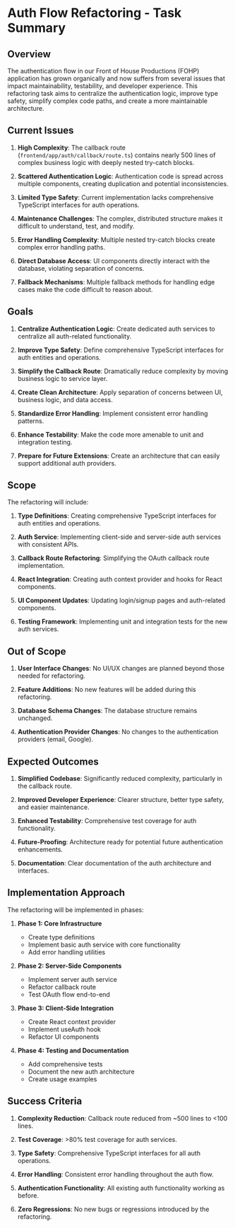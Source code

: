 # Auth Flow Refactoring - Task Summary

## Overview

The authentication flow in our Front of House Productions (FOHP) application has grown organically and now suffers from several issues that impact maintainability, testability, and developer experience. This refactoring task aims to centralize the authentication logic, improve type safety, simplify complex code paths, and create a more maintainable architecture.

## Current Issues

1. **High Complexity**: The callback route (`frontend/app/auth/callback/route.ts`) contains nearly 500 lines of complex business logic with deeply nested try-catch blocks.

2. **Scattered Authentication Logic**: Authentication code is spread across multiple components, creating duplication and potential inconsistencies.

3. **Limited Type Safety**: Current implementation lacks comprehensive TypeScript interfaces for auth operations.

4. **Maintenance Challenges**: The complex, distributed structure makes it difficult to understand, test, and modify.

5. **Error Handling Complexity**: Multiple nested try-catch blocks create complex error handling paths.

6. **Direct Database Access**: UI components directly interact with the database, violating separation of concerns.

7. **Fallback Mechanisms**: Multiple fallback methods for handling edge cases make the code difficult to reason about.

## Goals

1. **Centralize Authentication Logic**: Create dedicated auth services to centralize all auth-related functionality.

2. **Improve Type Safety**: Define comprehensive TypeScript interfaces for auth entities and operations.

3. **Simplify the Callback Route**: Dramatically reduce complexity by moving business logic to service layer.

4. **Create Clean Architecture**: Apply separation of concerns between UI, business logic, and data access.

5. **Standardize Error Handling**: Implement consistent error handling patterns.

6. **Enhance Testability**: Make the code more amenable to unit and integration testing.

7. **Prepare for Future Extensions**: Create an architecture that can easily support additional auth providers.

## Scope

The refactoring will include:

1. **Type Definitions**: Creating comprehensive TypeScript interfaces for auth entities and operations.

2. **Auth Service**: Implementing client-side and server-side auth services with consistent APIs.

3. **Callback Route Refactoring**: Simplifying the OAuth callback route implementation.

4. **React Integration**: Creating auth context provider and hooks for React components.

5. **UI Component Updates**: Updating login/signup pages and auth-related components.

6. **Testing Framework**: Implementing unit and integration tests for the new auth services.

## Out of Scope

1. **User Interface Changes**: No UI/UX changes are planned beyond those needed for refactoring.

2. **Feature Additions**: No new features will be added during this refactoring.

3. **Database Schema Changes**: The database structure remains unchanged.

4. **Authentication Provider Changes**: No changes to the authentication providers (email, Google).

## Expected Outcomes

1. **Simplified Codebase**: Significantly reduced complexity, particularly in the callback route.

2. **Improved Developer Experience**: Clearer structure, better type safety, and easier maintenance.

3. **Enhanced Testability**: Comprehensive test coverage for auth functionality.

4. **Future-Proofing**: Architecture ready for potential future authentication enhancements.

5. **Documentation**: Clear documentation of the auth architecture and interfaces.

## Implementation Approach

The refactoring will be implemented in phases:

1. **Phase 1: Core Infrastructure**
   - Create type definitions
   - Implement basic auth service with core functionality
   - Add error handling utilities

2. **Phase 2: Server-Side Components**
   - Implement server auth service
   - Refactor callback route
   - Test OAuth flow end-to-end

3. **Phase 3: Client-Side Integration**
   - Create React context provider
   - Implement useAuth hook
   - Refactor UI components

4. **Phase 4: Testing and Documentation**
   - Add comprehensive tests
   - Document the new auth architecture
   - Create usage examples

## Success Criteria

1. **Complexity Reduction**: Callback route reduced from ~500 lines to <100 lines.

2. **Test Coverage**: >80% test coverage for auth services.

3. **Type Safety**: Comprehensive TypeScript interfaces for all auth operations.

4. **Error Handling**: Consistent error handling throughout the auth flow.

5. **Authentication Functionality**: All existing auth functionality working as before.

6. **Zero Regressions**: No new bugs or regressions introduced by the refactoring.
